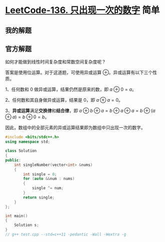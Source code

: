 # [LeetCode-136. 只出现一次的数字](https://leetcode.cn/problems/single-number/) 简单



## 我的解题



## 官方解题

如何才能做到线性时间复杂度和常数空间复杂度呢？

答案是使用位运算。对于这道题，可使用异或运算 $\oplus$。异或运算有以下三个性质。

1、任何数和 $0$ 做异或运算，结果仍然是原来的数，即 $a \oplus 0=a$。

2、任何数和其自身做异或运算，结果是 $0$，即 $a \oplus a=0$。

3、**异或运算**满足**交换律**和**结合律**，即 $a \oplus b \oplus a=b \oplus a \oplus a=b \oplus (a \oplus a)=b \oplus0=b$。

因此，数组中的全部元素的异或运算结果即为数组中只出现一次的数字。



```C++
#include <bits/stdc++.h>
using namespace std;

class Solution
{
public:
	int singleNumber(vector<int> &nums)
	{
		int single = 0;
		for (auto &&num : nums)
		{
			single ^= num;
		}
		return single;
	}
};

int main()
{
	Solution s;
}
// g++ test.cpp --std=c++11 -pedantic -Wall -Wextra -g

```

